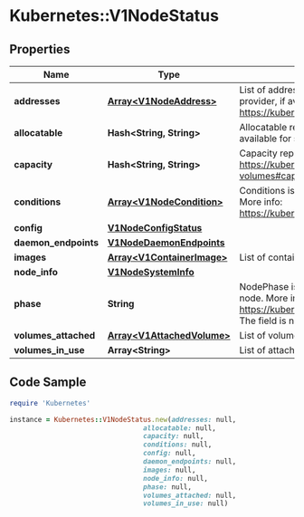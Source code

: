 # Kubernetes::V1NodeStatus

## Properties

Name | Type | Description | Notes
------------ | ------------- | ------------- | -------------
**addresses** | [**Array&lt;V1NodeAddress&gt;**](V1NodeAddress.md) | List of addresses reachable to the node. Queried from cloud provider, if available. More info: https://kubernetes.io/docs/concepts/nodes/node/#addresses | [optional] 
**allocatable** | **Hash&lt;String, String&gt;** | Allocatable represents the resources of a node that are available for scheduling. Defaults to Capacity. | [optional] 
**capacity** | **Hash&lt;String, String&gt;** | Capacity represents the total resources of a node. More info: https://kubernetes.io/docs/concepts/storage/persistent-volumes#capacity | [optional] 
**conditions** | [**Array&lt;V1NodeCondition&gt;**](V1NodeCondition.md) | Conditions is an array of current observed node conditions. More info: https://kubernetes.io/docs/concepts/nodes/node/#condition | [optional] 
**config** | [**V1NodeConfigStatus**](V1NodeConfigStatus.md) |  | [optional] 
**daemon_endpoints** | [**V1NodeDaemonEndpoints**](V1NodeDaemonEndpoints.md) |  | [optional] 
**images** | [**Array&lt;V1ContainerImage&gt;**](V1ContainerImage.md) | List of container images on this node | [optional] 
**node_info** | [**V1NodeSystemInfo**](V1NodeSystemInfo.md) |  | [optional] 
**phase** | **String** | NodePhase is the recently observed lifecycle phase of the node. More info: https://kubernetes.io/docs/concepts/nodes/node/#phase The field is never populated, and now is deprecated. | [optional] 
**volumes_attached** | [**Array&lt;V1AttachedVolume&gt;**](V1AttachedVolume.md) | List of volumes that are attached to the node. | [optional] 
**volumes_in_use** | **Array&lt;String&gt;** | List of attachable volumes in use (mounted) by the node. | [optional] 

## Code Sample

```ruby
require 'Kubernetes'

instance = Kubernetes::V1NodeStatus.new(addresses: null,
                                 allocatable: null,
                                 capacity: null,
                                 conditions: null,
                                 config: null,
                                 daemon_endpoints: null,
                                 images: null,
                                 node_info: null,
                                 phase: null,
                                 volumes_attached: null,
                                 volumes_in_use: null)
```


